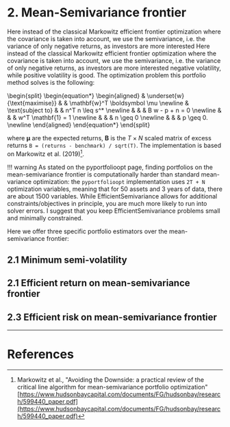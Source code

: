 
# 2. Mean-Semivariance frontier
Here instead of the classical Markowitz efficient frontier optimization where the covariance is taken into
account, we use the semivariance, i.e. the variance of only negative returns, as investors are more interested
 Here instead of the classical Markowitz efficient frontier optimization where the covariance is taken into
account, we use the semivariance, i.e. the variance of only negative returns, as investors are more interested
negative volatility, while positive volatility is good.
The optimization problem this portfolio method solves is the following:

\begin{split}
    \begin{equation*}
    \begin{aligned}
    & \underset{w}{\text{maximise}} & & \mathbf{w}^T \boldsymbol \mu \newline
    & \text{subject to} & & n^T n \leq s^*  \newline
    & & & B w - p + n = 0 \newline
    & & & w^T \mathbf{1} = 1 \newline
    & & & n \geq 0 \newline
    & & & p \geq 0. \newline
    \end{aligned}
    \end{equation*}
\end{split}

where $\boldsymbol \mu$ are the expected returns, $\mathbf{B}$ is the $T \times N$ scaled matrix of excess returns `B = (returns - benchmark) / sqrt(T)`.
The implementation is based on Markowitz et al. (2019)[^1].

!!! warning
    As stated on the pyportfolioopt page, finding portfolios on the mean-semivariance frontier is computationally harder than standard mean-variance optimization: the `pyportfolioopt` implementation uses `2T + N` optimization variables, meaning that for 50 assets and 3 years of data, there are about 1500 variables. 
    While EfficientSemivariance allows for additional constraints/objectives in principle, you are much more likely to run into solver errors. I suggest that you keep EfficientSemivariance problems small and minimally constrained.


Here we offer three specific portfolio estimators over the mean-semivariance frontier:

## 2.1 Minimum semi-volatility 

## 2.1 Efficient return on mean-semivariance frontier

## 2.3 Efficient risk on mean-semivariance frontier

<hr>

# References
[^1]: Markowitz et al., "Avoiding the Downside: a practical review of the critical line algorithm for mean-semivariance portfolio optimization" [https://www.hudsonbaycapital.com/documents/FG/hudsonbay/research/599440_paper.pdf](https://www.hudsonbaycapital.com/documents/FG/hudsonbay/research/599440_paper.pdf)